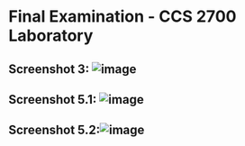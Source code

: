 # Final Examination - CCS 2700 Laboratory

## Screenshot 3: ![image](https://github.com/pixieeedust/2700-finals/assets/81545551/b38ab823-157a-4689-9432-24c0acc06da3)


## Screenshot 5.1: ![image](https://github.com/pixieeedust/2700-finals/assets/81545551/657e5cee-683d-4cc1-b763-d3ee2acbecf5)


## Screenshot 5.2:![image](https://github.com/pixieeedust/2700-finals/assets/81545551/d0f72887-fe78-4fbc-b254-8fffd426f5e4)

